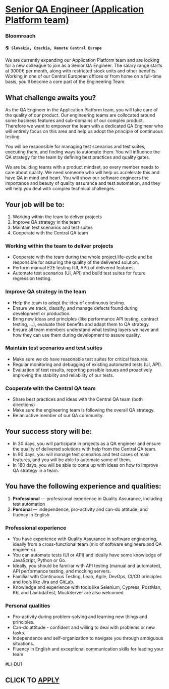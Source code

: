 # [Senior QA Engineer (Application Platform team)](https://www.remotewlb.com/apply/senior-qa-engineer-application-platform-team)  
### Bloomreach  
#### `🌎 Slovakia, Czechia, Remote Central Europe`  

We are currently expanding our Application Platform team and are looking for a new colleague to join as a Senior QA Engineer. The salary range starts at 3000€ per month, along with restricted stock units and other benefits. Working in one of our Central European offices or from home on a full-time basis, you'll become a core part of the Engineering Team.

## **What challenge awaits you?**

As the QA Engineer in the Application Platform team, you will take care of the quality of our product. Our engineering teams are collocated around some business features and sub-domains of our complex product. Therefore we want to empower the team with a dedicated QA Engineer who will entirely focus on this area and help us adopt the principle of continuous testing.

You will be responsible for managing test scenarios and test suites, executing them, and finding ways to automate them. You will influence the QA strategy for the team by defining best practices and quality gates.

We are building teams with a product mindset, so every member needs to care about quality. We need someone who will help us accelerate this and have QA in mind and heart. You will show our software engineers the importance and beauty of quality assurance and test automation, and they will help you deal with complex technical challenges.

## **Your job will be to:**

  1. Working within the team to deliver projects
  2. Improve QA strategy in the team
  3. Maintain test scenarios and test suites
  4. Cooperate with the Central QA team

### **Working within the team to deliver projects**

  * Cooperate with the team during the whole project life-cycle and be responsible for assuring the quality of the delivered solution.
  * Perform manual E2E testing (UI, API) of delivered features.
  * Automate test scenarios (UI, API) and build test suites for future regression testing.

### **Improve QA strategy in the team**

  * Help the team to adopt the idea of continuous testing.
  * Ensure we track, classify, and manage defects found during development or production.
  * Bring new ideas and principles (like performance API testing, contract testing, …), evaluate their benefits and adapt them to QA strategy.
  * Ensure all team members understand what testing layers we have and how they can use them during development to assure quality.

### **Maintain test scenarios and test suites**

  * Make sure we do have reasonable test suites for critical features.
  * Regular monitoring and debugging of existing automated tests (UI, API).
  * Evaluation of test results, reporting possible issues and proactively improving the stability and reliability of our tests. 

### **Cooperate with the Central QA team**

  * Share best practices and ideas with the Central QA team (both directions)
  * Make sure the engineering team is following the overall QA strategy.
  * Be an active member of our QA community. 

## **Your success story will be:**

  * In 30 days, you will participate in projects as a QA engineer and ensure the quality of delivered solutions with help from the Central QA team.
  * In 90 days, you will manage test scenarios and test cases of main features, and you will be able to automate some of them.
  * In 180 days, you will be able to come up with ideas on how to improve QA strategy in a team. 

## **You have the following experience and qualities:**

  1. **Professional** — professional experience in Quality Assurance, including test automation
  2. **Personal** — independence, pro-activity and can-do attitude; and fluency in English

### **Professional experience**

  * You have experience with Quality Assurance in software engineering, ideally from a cross-functional team (mix of software engineers and QA engineers).
  * You can automate tests (UI or API) and ideally have some knowledge of JavaScript, Python or Go.
  * Ideally, you should be familiar with API testing (manual and automated), API performance testing, and mocking servers. 
  * Familiar with Continuous Testing, Lean, Agile, DevOps, CI/CD principles and tools like Jira and GitLab.
  * Knowledge and experience with tools like Selenium, Cypress, PostMan, K6, and LambdaTest, MockServer are also welcomed.

### **Personal qualities**

  * Pro-activity during problem-solving and learning new things and principles.
  * Can-do attitude - confident and willing to deal with problems or new tasks.
  * Independence and self-organization to navigate you through ambiguous situations.
  * Fluency in English and exceptional communication skills for leading your team

#LI-DU1

  
## CLICK TO [APPLY](https://www.remotewlb.com/apply/senior-qa-engineer-application-platform-team)

